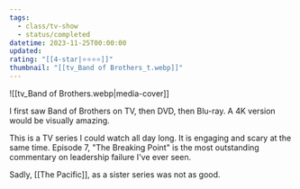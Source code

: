 ```yaml
---
tags:
  - class/tv-show
  - status/completed
datetime: 2023-11-25T00:00:00
updated: 
rating: "[[4-star|⭐️⭐️⭐️⭐️]]"
thumbnail: "[[tv_Band of Brothers_t.webp]]"
---
```

![[tv_Band of Brothers.webp|media-cover]]

I first saw Band of Brothers on TV, then DVD, then Blu-ray. A 4K version would be visually amazing.

This is a TV series I could watch all day long. It is engaging and scary at the same time. Episode 7, "The Breaking Point" is the most outstanding commentary on leadership failure I've ever seen.

Sadly, [[The Pacific]], as a sister series was not as good.
